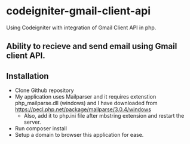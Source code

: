 # codeigniter-gmail-client-api

Using Codeigniter with integration of Gmail Client API in php.

## Ability to recieve and send email using Gmail client API.


## Installation

 - Clone Github repository
 - My application uses Mailparser and it requires extenstion php_mailparse.dll (windows) and I have downloaded from https://pecl.php.net/package/mailparse/3.0.4/windows
    - Also, add it to php.ini file after mbstring extension and restart the server.
 - Run composer install
 - Setup a domain to browser this application for ease.

 

